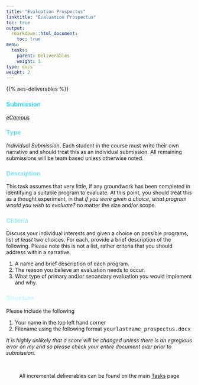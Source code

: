 ```yaml
---
title: "Evaluation Prospectus"
linktitle: "Evaluation Prospectus"
toc: true
output:
  rmarkdown::html_document:
    toc: true
menu:
  tasks:
    parent: Deliverables
    weight: 1
type: docs
weight: 2
---
```


{{% aes-deliverables %}}

### <span style="color:#35d6ed">Submission</span>

<i>[eCampus](https://ecampus.wvu.edu)</i>

### <span style="color:#65ddef">Type</span>

<i>Individual Submission</i>. Each student in the course must write their own narrative and should treat this as an individual submission. All remaining submissions will be team based unless otherwise noted.

### <span style="color:#7ae5f5">Description</span>

This task assumes that very little, if any groundwork has been completed in identifying a suitable program to evaluate. At this point, you should treat this as a thought experiment, in that *if you were given a choice, what program would you wish to evaluate?* no matter the size and/or scope.

### <span style="color:#97ebf4">Criteria</span>

Discuss your individual interests and given a choice on possible programs, list *at least* two choices. For each, provide a brief description of the following. Please note this is not a list, rather criteria that you should address within a narrative.

1.  A name and brief description of each program.
2.  The reason you believe an evaluation needs to occur.
3.  What type of primary and/or secondary evaluation you would implement and why.

### <span style="color:#c9f6ff">Structure</span>

Please include the following

1.  Your name in the top left hand corner
2.  Filename using the following format <kbd>yourlastname_prospectus.docx</kbd>

<i>It is highly unlikely that a score will be changed unless there is an egregious error on my end so please check your entire document over prior to submission.</i>

<br>
<center>
<p id="rounded_corners">
All incremental deliverables can be found on the main <a href="/tasks/#deliverables">Tasks</a> page
<p>
</center>
